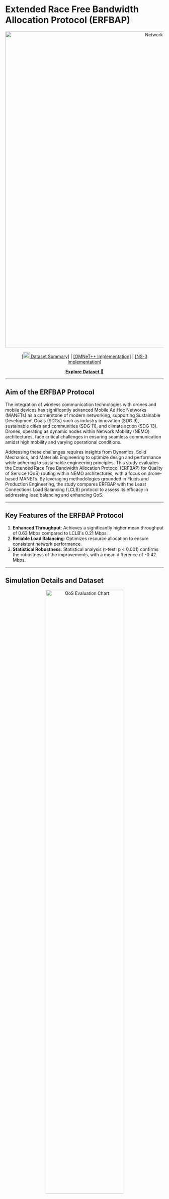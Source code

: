 # Extended Race Free Bandwidth Allocation Protocol (ERFBAP)

<p align="center">
<img width="1000px" alt="Network Formation" src="https://github.com/educationsha/ERFBAP_LCLB/blob/main/SWARMDRONETASKALLOCATION.png">
</p>
<p align="center"><a href="https://github.com/educationsha/ERFBAP_LCLB">[<img src="https://github.com/educationsha/ERFBAP_LCLB/blob/main/Network_Test.jpeg" width="20px"> Dataset Summary]</a> | <a href="https://github.com/educationsha/ERFBAP_LCLB/blob/main/EFRBAP_Omnet.cpp">[OMNeT++ Implementation]</a> | <a href="https://github.com/educationsha/ERFBAP_LCLB/blob/main/ERFBAP.cpp">[NS-3 Implementation]</a></p>
<p align="center">
  <a href="https://github.com/educationsha/ERFBAP_LCLB/blob/main/ERFBAP_LCLB_dataset"><b>Explore Dataset</b> 📂</a>
</p>
<hr>

## Aim of the ERFBAP Protocol

The integration of wireless communication technologies with drones and mobile devices has significantly advanced Mobile Ad Hoc Networks (MANETs) as a cornerstone of modern networking, supporting Sustainable Development Goals (SDGs) such as industry innovation (SDG 9), sustainable cities and communities (SDG 11), and climate action (SDG 13). Drones, operating as dynamic nodes within Network Mobility (NEMO) architectures, face critical challenges in ensuring seamless communication amidst high mobility and varying operational conditions.

Addressing these challenges requires insights from Dynamics, Solid Mechanics, and Materials Engineering to optimize design and performance while adhering to sustainable engineering principles. This study evaluates the Extended Race Free Bandwidth Allocation Protocol (ERFBAP) for Quality of Service (QoS) routing within NEMO architectures, with a focus on drone-based MANETs. By leveraging methodologies grounded in Fluids and Production Engineering, the study compares ERFBAP with the Least Connections Load Balancing (LCLB) protocol to assess its efficacy in addressing load balancing and enhancing QoS.

---

## Key Features of the ERFBAP Protocol

1. **Enhanced Throughput**: Achieves a significantly higher mean throughput of 0.63 Mbps compared to LCLB's 0.21 Mbps.
2. **Reliable Load Balancing**: Optimizes resource allocation to ensure consistent network performance.
3. **Statistical Robustness**: Statistical analysis (t-test: p < 0.001) confirms the robustness of the improvements, with a mean difference of -0.42 Mbps.

---

## Simulation Details and Dataset

<p align="center">
<img src="https://github.com/educationsha/ERFBAP_LCLB/blob/main/Qos_Parameters.png" alt="QoS Evaluation Chart" width="70%">
</p>

The simulations were performed using OMNeT++ and NS-3 platforms, comparing ERFBAP with LCLB in various network scenarios:

- **OMNeT++ Implementation**: [Code Link](https://github.com/educationsha/ERFBAP_LCLB/blob/main/EFRBAP_Omnet.cpp)
- **NS-3 Implementation**: [Code Link](https://github.com/educationsha/ERFBAP_LCLB/blob/main/ERFBAP.cpp)

[Dataset Link](https://github.com/educationsha/ERFBAP_LCLB/blob/main/ERFBAP_LCLB_dataset)

---

## Visualization of Simulations

### Network Test
<p align="center">
<img src="https://github.com/educationsha/ERFBAP_LCLB/blob/main/Network_Test.jpeg" alt="Test Drone Network" width="70%">
</p>

### Swarm Formation
<p align="center">
<img src="https://github.com/educationsha/ERFBAP_LCLB/blob/main/SWARMDRONETASKALLOCATION.png" alt="Swarm Drone Network" width="70%">
</p>

### Simulations
<p align="center">
<img src="https://github.com/educationsha/ERFBAP_LCLB/blob/main/shahmobility_with_clusters.gif" alt="Simulation 1" width="45%">
<img src="https://github.com/educationsha/ERFBAP_LCLB/blob/main/shahmobility_with_clusters5.gif" alt="Simulation 2" width="45%">
</p>

---

## Results and Evaluation

- **Throughput**: ERFBAP achieved a mean throughput of 0.63 Mbps, significantly outperforming LCLB’s 0.21 Mbps.
- **Statistical Analysis**: The improvements were statistically significant (t-test: p < 0.001).

<p align="center">
<img src="https://github.com/educationsha/ERFBAP_LCLB/blob/main/Qos_Parameters.png" alt="Evaluation Chart" width="70%">
</p>

---

## Conclusion

Flying Ad Hoc Networks (FANETs) represent a groundbreaking advancement in wireless networking, addressing complex communication challenges with innovative solutions. By aligning their development with sustainable engineering principles and Sustainable Development Goals (SDGs), FANETs have the potential to drive urban sustainability and mitigate climate-related risks.

The Extended Race Free Bandwidth Allocation Protocol (ERFBAP) outperformed Least Connections Load Balancing (LCLB), showcasing its effectiveness in optimizing communication and resource utilization. Future research should explore hybrid approaches that integrate multiple techniques to enhance QoS and address reliability issues such as packet drop rates.

---

## How to Use the ERFBAP Protocol

### OMNeT++ Implementation:
[GitHub Link](https://github.com/educationsha/ERFBAP_LCLB/blob/main/EFRBAP_Omnet.cpp)

### NS-3 Implementation:
[GitHub Link](https://github.com/educationsha/ERFBAP_LCLB/blob/main/ERFBAP.cpp)

---

## Future Directions

1. **Integration with AI/ML**: Leverage AI and machine learning to enhance routing protocols and resource allocation.
2. **Hybrid Approaches**: Explore combining multiple techniques to optimize QoS further.
3. **SDG Alignment**: Investigate applications aligned with SDGs for broader societal impact.

